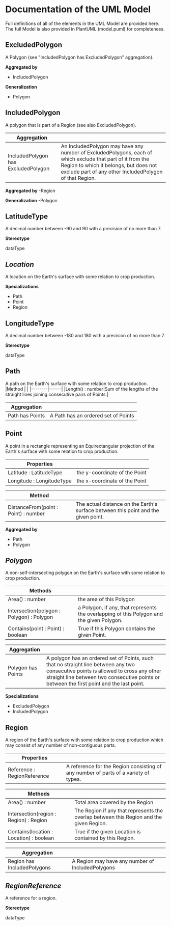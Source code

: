 # Documentation of the UML Model

Full definitions of all of the elements in the UML Model are provided here.
The full Model is also provided in PlantUML (model.puml) for completeness.

## ExcludedPolygon
A Polygon (see "IncludedPolygon has ExcludedPolygon" aggregation).

**Aggregated by**

- IncludedPolygon

**Generalization**
- Polygon

## IncludedPolygon
A polygon that is part of a Region (see also ExcludedPolygon).

|Aggregation| |
|--------------|-------------|
|IncludedPolygon has ExcludedPolygon|An IncludedPolygon may have any number of ExcludedPolygons, each of which exclude that part of it from the Region to which it belongs, but does not exclude part of any other IncludedPolygon of that Region.|

**Aggregated by**
-Region

**Generalization**
-Polygon

## LatitudeType 
A decimal number between -90 and 90 with a precision of no more than 7.

**Stereotype**

dataType

## *Location*
A location on the Earth's surface with some relation to crop production.

**Specializations**
- Path
- Point
- Region

## LongitudeType 
A decimal number between -180 and 180 with a precision of no more than 7.

**Stereotype**

dataType

## Path
A path on the Earth's surface with some relation to crop production.
|Method | |
|--------|------|
|Length() : number|Sum of the lengths of the straight lines joining consecutive pairs of Points.|

|Aggregation| |
|------------|------------|
|Path has Points|A Path has an ordered set of Points


## Point 
A point in a rectangle representing an Equirectangular projection of the Earth's surface with some relation to crop production.

| Properties | |
|------------|---------|
|Latitude : LatitudeType |the y-coordinate of the Point|
|Longitude : LongitudeType|the x-coordinate of the Point|

| Method| |
|----------|----------|
|DistanceFrom(point : Point) : number|The actual distance on the Earth's surface between this point and the given point.|

**Aggregated by**
- Path
- Polygon

## *Polygon*
A non-self-intersecting polygon on the Earth's surface with some relation to crop production.

|Methods| |
|-------|------|
|Area() : number|the area of this Polygon|
|Intersection(polygon : Polygon) : Polygon|a Polygon, if any, that represents the overlapping of this Polygon and the given Polygon.|
|Contains(point : Point) : boolean|True if this Polygon contains the given Point.|

|Aggregation| |
|-------------|--------------|
|Polygon has Points|A polygon has an ordered set of Points, such that no straight line between any two consecutive points is allowed to cross any other straight line between two consecutive points or between the first point and the last point.|

**Specializations**
- ExcludedPolygon
- IncludedPolygon

## Region
A region of the Earth's surface with some relation to crop production which may consist of any number of non-contiguous parts.

|Properties| |
|--------|------|
|Reference : RegionReference|A reference for the Region consisting of any number of parts of a variety of types.|

Methods| |
|---------|----------|
|Area() : number|Total area covered by the Region|
|Intersection(region : Region) : Region|The Region if any that represents the overlap between this Region and the given Region.|
|Contains(location : Location) : boolean |True if the given Location is contained by this Region.|

|Aggregation| |
|-----------|------------|
|Region has IncludedPolygons|A Region may have any number of IncludedPolygons|

## *RegionReference*
A reference for a region.

**Stereotype**

dataType
